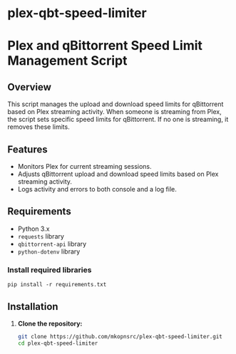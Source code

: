 # plex-qbt-speed-limiter

# Plex and qBittorrent Speed Limit Management Script

## Overview

This script manages the upload and download speed limits for qBittorrent based on Plex streaming activity. When someone is streaming from Plex, the script sets specific speed limits for qBittorrent. If no one is streaming, it removes these limits.

## Features

- Monitors Plex for current streaming sessions.
- Adjusts qBittorrent upload and download speed limits based on Plex streaming activity.
- Logs activity and errors to both console and a log file.

## Requirements

- Python 3.x
- `requests` library
- `qbittorrent-api` library
- `python-dotenv` library

### Install required libraries

    pip install -r requirements.txt

## Installation

1. **Clone the repository:**
   ```sh
   git clone https://github.com/mkopnsrc/plex-qbt-speed-limiter.git
   cd plex-qbt-speed-limiter

